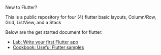 New to Flutter?

This is a public repository for four (4) flutter basic layouts, Column/Row, Grid, ListView, and a Stack

Below are the get started document for flutter:

- [Lab: Write your first Flutter app](https://flutter.io/docs/get-started/codelab)
- [Cookbook: Useful Flutter samples](https://flutter.io/docs/cookbook)


